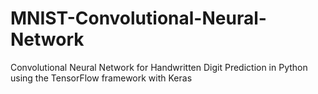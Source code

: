 # MNIST-Convolutional-Neural-Network
Convolutional Neural Network for Handwritten Digit Prediction in Python using the TensorFlow framework with Keras
